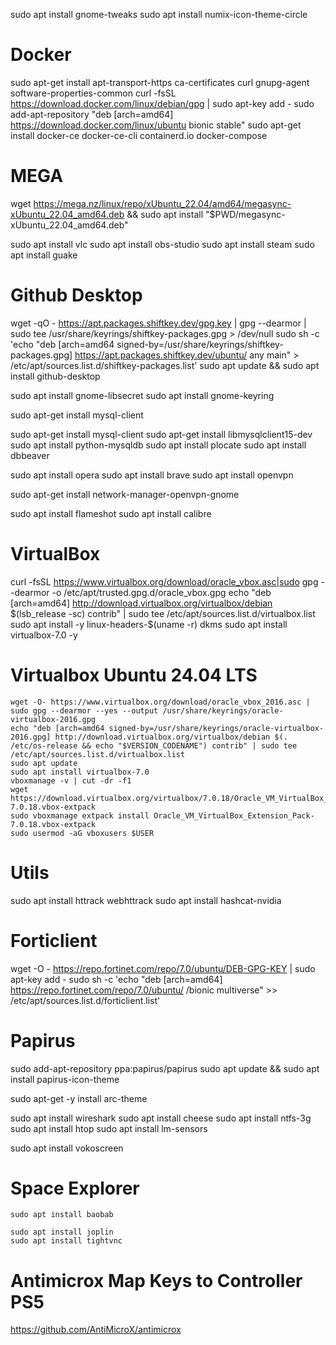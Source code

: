 sudo apt install gnome-tweaks
sudo apt install numix-icon-theme-circle

# Docker
sudo apt-get install apt-transport-https ca-certificates curl gnupg-agent software-properties-common
curl -fsSL https://download.docker.com/linux/debian/gpg | sudo apt-key add -
sudo add-apt-repository "deb [arch=amd64] https://download.docker.com/linux/ubuntu bionic stable"
sudo apt-get install docker-ce docker-ce-cli containerd.io docker-compose

# MEGA
wget https://mega.nz/linux/repo/xUbuntu_22.04/amd64/megasync-xUbuntu_22.04_amd64.deb && sudo apt install "$PWD/megasync-xUbuntu_22.04_amd64.deb"

sudo apt install vlc
sudo apt install obs-studio 
sudo apt install steam
sudo apt install guake

# Github Desktop
wget -qO - https://apt.packages.shiftkey.dev/gpg.key | gpg --dearmor | sudo tee /usr/share/keyrings/shiftkey-packages.gpg > /dev/null
sudo sh -c 'echo "deb [arch=amd64 signed-by=/usr/share/keyrings/shiftkey-packages.gpg] https://apt.packages.shiftkey.dev/ubuntu/ any main" > /etc/apt/sources.list.d/shiftkey-packages.list'
sudo apt update && sudo apt install github-desktop

sudo apt install gnome-libsecret
sudo apt install gnome-keyring

sudo apt-get install mysql-client

sudo apt-get install mysql-client
sudo apt-get install libmysqlclient15-dev
sudo apt install python-mysqldb
sudo apt install plocate
sudo apt install dbbeaver

sudo apt install opera
sudo apt install brave
sudo apt install openvpn

sudo apt-get install network-manager-openvpn-gnome

sudo apt install flameshot
sudo apt install calibre

# VirtualBox
curl -fsSL https://www.virtualbox.org/download/oracle_vbox.asc|sudo gpg --dearmor -o /etc/apt/trusted.gpg.d/oracle_vbox.gpg
echo "deb [arch=amd64] http://download.virtualbox.org/virtualbox/debian $(lsb_release -sc) contrib" | sudo tee /etc/apt/sources.list.d/virtualbox.list
sudo apt install -y linux-headers-$(uname -r) dkms
sudo apt install virtualbox-7.0 -y

# Virtualbox Ubuntu 24.04 LTS
```
wget -O- https://www.virtualbox.org/download/oracle_vbox_2016.asc | sudo gpg --dearmor --yes --output /usr/share/keyrings/oracle-virtualbox-2016.gpg
echo "deb [arch=amd64 signed-by=/usr/share/keyrings/oracle-virtualbox-2016.gpg] http://download.virtualbox.org/virtualbox/debian $(. /etc/os-release && echo "$VERSION_CODENAME") contrib" | sudo tee /etc/apt/sources.list.d/virtualbox.list
sudo apt update
sudo apt install virtualbox-7.0
vboxmanage -v | cut -dr -f1
wget https://download.virtualbox.org/virtualbox/7.0.18/Oracle_VM_VirtualBox_Extension_Pack-7.0.18.vbox-extpack
sudo vboxmanage extpack install Oracle_VM_VirtualBox_Extension_Pack-7.0.18.vbox-extpack
sudo usermod -aG vboxusers $USER
```

# Utils

sudo apt install httrack webhttrack
sudo apt install hashcat-nvidia


# Forticlient
wget -O - https://repo.fortinet.com/repo/7.0/ubuntu/DEB-GPG-KEY | sudo apt-key add -
sudo sh -c 'echo "deb [arch=amd64] https://repo.fortinet.com/repo/7.0/ubuntu/ /bionic multiverse" >> /etc/apt/sources.list.d/forticlient.list'

# Papirus
sudo add-apt-repository ppa:papirus/papirus
sudo apt update && sudo apt install papirus-icon-theme

sudo apt-get -y install arc-theme

sudo apt install wireshark
sudo apt install cheese
sudo apt install ntfs-3g
sudo apt install htop
sudo apt install lm-sensors 


sudo apt install vokoscreen

# Space Explorer
```
sudo apt install baobab 
```
```
sudo apt install joplin
sudo apt install tightvnc
```
# Antimicrox Map Keys to Controller PS5
https://github.com/AntiMicroX/antimicrox


